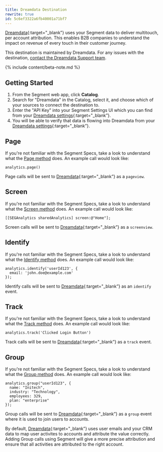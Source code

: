 ```yaml
---
title: Dreamdata Destination
rewrite: true
id: 5c6ef3322a6fb40001a71bf7
---
```

[Dreamdata](https://dreamdata.io/?utm_source=segmentio&utm_medium=docs&utm_campaign=partners){:target="_blank”} uses your Segment data to deliver multitouch, per account attribution. This enables B2B companies to understand the impact on revenue of every touch in their customer journey.

This destination is maintained by Dreamdata. For any issues with the destination, [contact the Dreamdata Support team](mailto:friends@dreamdata.io).

{% include content/beta-note.md %}

## Getting Started



1. From the Segment web app, click **Catalog**.
2. Search for "Dreamdata" in the Catalog, select it, and choose which of your sources to connect the destination to.
3. Enter the "API Key" into your Segment Settings UI which you can find from your [Dreamdata settings](https://app.dreamdata.io/settings){:target="_blank”}.
4. You will be able to verify that data is flowing into Dreamdata from your [Dreamdata settings](https://app.dreamdata.io/settings){:target="_blank”}.


## Page

If you're not familiar with the Segment Specs, take a look to understand what the [Page method](/docs/connections/spec/page/) does. An example call would look like:

```
analytics.page()
```

Page calls will be sent to [Dreamdata](https://dreamdata.io/?utm_source=segmentio&utm_medium=docs&utm_campaign=partners){:target="_blank”} as a `pageview`.


## Screen

If you're not familiar with the Segment Specs, take a look to understand what the [Screen method](/docs/connections/spec/page/) does. An example call would look like:

```
[[SEGAnalytics sharedAnalytics] screen:@"Home"];
```

Screen calls will be sent to [Dreamdata](https://dreamdata.io/?utm_source=segmentio&utm_medium=docs&utm_campaign=partners){:target="_blank”} as a `screenview`.


## Identify

If you're not familiar with the Segment Specs, take a look to understand what the [Identify method](/docs/connections/spec/identify/) does. An example call would look like:

```
analytics.identify('userId123', {
  email: 'john.doe@example.com'
});
```

Identify calls will be sent to [Dreamdata](https://dreamdata.io/?utm_source=segmentio&utm_medium=docs&utm_campaign=partners){:target="_blank”} as an `identify` event.


## Track

If you're not familiar with the Segment Specs, take a look to understand what the [Track method](/docs/connections/spec/track/) does. An example call would look like:

```
analytics.track('Clicked Login Button')
```

Track calls will be sent to [Dreamdata](https://dreamdata.io/?utm_source=segmentio&utm_medium=docs&utm_campaign=partners){:target="_blank”} as a `track` event.


## Group

If you're not familiar with the Segment Specs, take a look to understand what the [Group method](/docs/connections/spec/group/) does. An example call would look like:

```
analytics.group("userId123", {
  name: "Initech",
  industry: "Technology",
  employees: 329,
  plan: "enterprise"
});
```

Group calls will be sent to [Dreamdata](https://dreamdata.io/?utm_source=segmentio&utm_medium=docs&utm_campaign=partners){:target="_blank”} as a `group` event where it is used to join users to accounts.

By default, [Dreamdata](https://dreamdata.io/?utm_source=segmentio&utm_medium=docs&utm_campaign=partners){:target="_blank”} uses user emails and your CRM data to map user activites to accounts and attribute the value correctly. Adding Group calls using Segment will give a more precise attribution and ensure that all activities are attributed to the right account.
